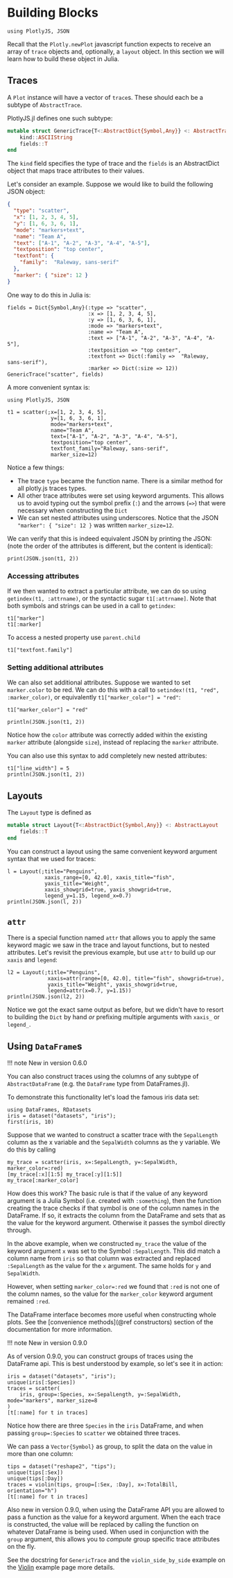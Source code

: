# Building Blocks

```@setup traces_layous
using PlotlyJS, JSON
```

Recall that the `Plotly.newPlot` javascript function expects to receive an
array of `trace` objects and, optionally, a `layout` object. In this section we
will learn how to build these object in Julia.

## Traces

A `Plot` instance will have a vector of `trace`s. These should each be a subtype of `AbstractTrace`.

PlotlyJS.jl defines one such subtype:

```julia
mutable struct GenericTrace{T<:AbstractDict{Symbol,Any}} <: AbstractTrace
    kind::ASCIIString
    fields::T
end
```

The `kind` field specifies the type of trace and the `fields` is an AbstractDict object that maps trace attributes to their values.

Let's consider an example. Suppose we would like to build the following JSON
object:

```json
{
  "type": "scatter",
  "x": [1, 2, 3, 4, 5],
  "y": [1, 6, 3, 6, 1],
  "mode": "markers+text",
  "name": "Team A",
  "text": ["A-1", "A-2", "A-3", "A-4", "A-5"],
  "textposition": "top center",
  "textfont": {
    "family":  "Raleway, sans-serif"
  },
  "marker": { "size": 12 }
}
```

One way to do this in Julia is:

```@example traces_layous
fields = Dict{Symbol,Any}(:type => "scatter",
                          :x => [1, 2, 3, 4, 5],
                          :y => [1, 6, 3, 6, 1],
                          :mode => "markers+text",
                          :name => "Team A",
                          :text => ["A-1", "A-2", "A-3", "A-4", "A-5"],
                          :textposition => "top center",
                          :textfont => Dict(:family =>  "Raleway, sans-serif"),
                          :marker => Dict(:size => 12))
GenericTrace("scatter", fields)
```

A more convenient syntax is:

```@setup traces_layous
using PlotlyJS, JSON
```

```@example traces_layous
t1 = scatter(;x=[1, 2, 3, 4, 5],
              y=[1, 6, 3, 6, 1],
              mode="markers+text",
              name="Team A",
              text=["A-1", "A-2", "A-3", "A-4", "A-5"],
              textposition="top center",
              textfont_family="Raleway, sans-serif",
              marker_size=12)
```

Notice a few things:

- The trace `type` became the function name. There is a similar method for all
plotly.js traces types.
- All other trace attributes were set using keyword arguments. This allows us
to avoid typing out the symbol prefix (`:`) and the arrows (`=>`) that were
necessary when constructing the `Dict`
- We can set nested attributes using underscores. Notice that the JSON
`"marker": { "size": 12 }` was written `marker_size=12`.

We can verify that this is indeed equivalent JSON by printing the JSON: (note the order of the attributes is different, but the content is identical):

```@example traces_layous
print(JSON.json(t1, 2))
```

### Accessing attributes

If we then wanted to extract a particular attribute, we can do so using
`getindex(t1, :attrname)`, or the syntactic sugar `t1[:attrname]`. Note that
both symbols and strings can be used in a call to `getindex`:

```@repl traces_layous
t1["marker"]
t1[:marker]
```

To access a nested property use `parent.child`

```@repl traces_layous
t1["textfont.family"]
```

### Setting additional attributes

We can also set additional attributes. Suppose we wanted to set `marker.color`
to be red. We can do this with a call to `setindex!(t1, "red", :marker_color)`,
or equivalently `t1["marker_color"] = "red"`:

```@repl traces_layous
t1["marker_color"] = "red"

println(JSON.json(t1, 2))
```

Notice how the `color` attribute was correctly added within the existing
`marker` attribute (alongside `size`), instead of replacing the `marker`
attribute.

You can also use this syntax to add completely new nested attributes:

```@repl traces_layous
t1["line_width"] = 5
println(JSON.json(t1, 2))
```

## Layouts

The `Layout` type is defined as

```julia
mutable struct Layout{T<:AbstractDict{Symbol,Any}} <: AbstractLayout
    fields::T
end
```

You can construct a layout using the same convenient keyword argument syntax
that we used for traces:

```@repl traces_layous
l = Layout(;title="Penguins",
            xaxis_range=[0, 42.0], xaxis_title="fish",
            yaxis_title="Weight",
            xaxis_showgrid=true, yaxis_showgrid=true,
            legend_y=1.15, legend_x=0.7)
println(JSON.json(l, 2))
```

## `attr`

There is a special function named `attr` that allows you to apply the same
keyword magic we saw in the trace and layout functions, but to nested
attributes. Let's revisit the previous example, but use `attr` to build up our
`xaxis` and `legend`:

```@repl traces_layous
l2 = Layout(;title="Penguins",
             xaxis=attr(range=[0, 42.0], title="fish", showgrid=true),
             yaxis_title="Weight", yaxis_showgrid=true,
             legend=attr(x=0.7, y=1.15))
println(JSON.json(l2, 2))
```

Notice we got the exact same output as before, but we didn't have to resort to
building the `Dict` by hand _or_ prefixing multiple arguments with `xaxis_` or
`legend_`.


## Using `DataFrame`s

!!! note
    New in version 0.6.0

You can also construct traces using the columns of any subtype of
`AbstractDataFrame` (e.g. the `DataFrame` type from DataFrames.jl).

To demonstrate this functionality let's load the famous iris data set:

```@repl traces_layous
using DataFrames, RDatasets
iris = dataset("datasets", "iris");
first(iris, 10)
```

Suppose that we wanted to construct a scatter trace with the  `SepalLength`
column as the x variable and the `SepalWidth` columns as the y variable. We
do this by calling

```@repl traces_layous
my_trace = scatter(iris, x=:SepalLength, y=:SepalWidth, marker_color=:red)
[my_trace[:x][1:5] my_trace[:y][1:5]]
my_trace[:marker_color]
```

How does this work? The basic rule is that if the value of any keyword argument
is a Julia Symbol (i.e. created with `:something`), then the function creating
the trace checks if that symbol is one of the column names in the DataFrame.
If so, it extracts the column from the DataFrame and sets that as the value
for the keyword argument. Otherwise it passes the symbol directly through.

In the above example, when we constructed `my_trace` the value of the keyword
argument `x` was set to the Symbol `:SepalLength`. This did match a column name
from `iris` so that column was extracted and replaced `:SepalLength` as the
value for the `x` argument. The same holds for `y` and `SepalWidth`.

However, when setting `marker_color=:red` we found that `:red` is not one of
the column names, so the value for the `marker_color` keyword argument remained
`:red`.

The DataFrame interface becomes more useful when constructing whole plots. See
the [convenience methods](@ref constructors) section of the
documentation for more information.

!!! note
    New in version 0.9.0

As of version 0.9.0, you can construct groups of traces using the DataFrame
api. This is best understood by example, so let's see it in action:

```@repl traces_layous
iris = dataset("datasets", "iris");
unique(iris[:Species])
traces = scatter(
    iris, group=:Species, x=:SepalLength, y=:SepalWidth, mode="markers", marker_size=8
)
[t[:name] for t in traces]
```

Notice how there are three `Species` in the `iris` DataFrame, and when passing
`group=:Species` to `scatter` we obtained three traces.

We can pass a `Vector{Symbol}` as group, to split the data on the value in more
than one column:

```@repl traces_layous
tips = dataset("reshape2", "tips");
unique(tips[:Sex])
unique(tips[:Day])
traces = violin(tips, group=[:Sex, :Day], x=:TotalBill, orientation="h")
[t[:name] for t in traces]
```

Also new in version 0.9.0, when using the DataFrame API you are allowed to pass
a function as the value for a keyword argument. When the each trace is
constructed, the value will be replaced by calling the function on whatever
DataFrame is being used. When used in conjunction with the `group` argument,
this allows you to _compute_ group specific trace attributes on the fly.

See the docstring for `GenericTrace` and the `violin_side_by_side` example on
the [Violin](@ref) example page more details.
